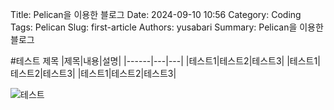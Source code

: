 Title: Pelican을 이용한 블로그
Date: 2024-09-10 10:56
Category: Coding
Tags: Pelican
Slug: first-article
Authors: yusabari
Summary: Pelican을 이용한 블로그

#테스트 제목
|제목|내용|설명|
|------|---|---|
|테스트1|테스트2|테스트3|
|테스트1|테스트2|테스트3|
|테스트1|테스트2|테스트3|

![테스트]({attach}images/test.png)